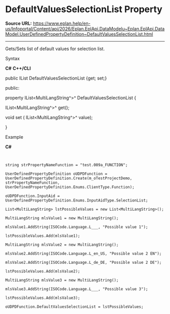 # DefaultValuesSelectionList Property

**Source URL:** https://www.eplan.help/en-us/Infoportal/Content/api/2026/Eplan.EplApi.DataModelu~Eplan.EplApi.DataModel.UserDefinedPropertyDefinition~DefaultValuesSelectionList.html

---

Gets/Sets list of default values for selection list.

Syntax

**C#**
**C++/CLI**


public IList<MultiLangString> DefaultValuesSelectionList {get; set;}

public:

property IList<MultiLangString^>^ DefaultValuesSelectionList {

   IList<MultiLangString^>^ get();

   void set (    IList<MultiLangString^>^ value);

}


Example

**C#**

```


string strPropertyNameFunction = "test.009a_FUNCTION";

UserDefinedPropertyDefinition oUDPDFunction = UserDefinedPropertyDefinition.Create(m_oTestProjectDemo, strPropertyNameFunction, UserDefinedPropertyDefinition.Enums.ClientType.Function);

oUDPDFunction.InputAid = UserDefinedPropertyDefinition.Enums.InputAidType.SelectionList;

List<MultiLangString> lstPossibleValues = new List<MultiLangString>();

MultiLangString mlsValue1 = new MultiLangString();

mlsValue1.AddString(ISOCode.Language.L___, "Possible value 1");

lstPossibleValues.Add(mlsValue1);

MultiLangString mlsValue2 = new MultiLangString();

mlsValue2.AddString(ISOCode.Language.L_en_US, "Possible value 2 EN");

mlsValue2.AddString(ISOCode.Language.L_de_DE, "Possible value 2 DE");

lstPossibleValues.Add(mlsValue2);

MultiLangString mlsValue3 = new MultiLangString();

mlsValue3.AddString(ISOCode.Language.L___, "Possible value 3");

lstPossibleValues.Add(mlsValue3);

oUDPDFunction.DefaultValuesSelectionList = lstPossibleValues;

```
